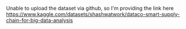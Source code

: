 Unable to upload the dataset via github, so I'm providing the link here
https://www.kaggle.com/datasets/shashwatwork/dataco-smart-supply-chain-for-big-data-analysis
